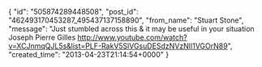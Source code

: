  {
   "id": "505874289448508",
   "post_id": "462493170453287_495437137158890",
   "from_name": "Stuart Stone",
   "message": "Just stumbled across this & it may be useful in your situation Joseph Pierre Gilles  http://www.youtube.com/watch?v=XCJnmqQJL5s&list=PLF-RakV5SlVGsuDESdzNVzNIl1VGOrN89",
   "created_time": "2013-04-23T21:14:54+0000"
 }
